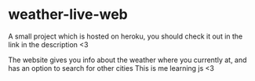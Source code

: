 # weather-live-web
A small project which is hosted on heroku, you should check it out in the link in the description <3

The website gives you info about the weather where you currently at, and has an option to search for other cities
This is me learning js <3
